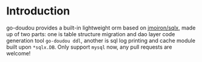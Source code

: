 # Introduction

go-doudou provides a built-in lightweight orm based on [jmoiron/sqlx](https://github.com/jmoiron/sqlx), made up of two parts: one is table structure migration and dao layer code generation tool `go-doudou ddl`, another is sql log printing and cache module built upon `*sqlx.DB`. Only support `mysql` now, any pull requests are welcome!

